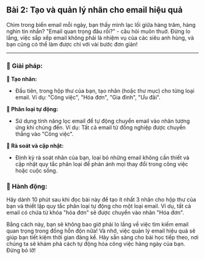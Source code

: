 ## Bài 2: Tạo và quản lý nhãn cho email hiệu quả

Chìm trong biển email mỗi ngày, bạn thấy mình lạc lối giữa hàng trăm, hàng nghìn tin nhắn? "Email quan trọng đâu rồi?" - câu hỏi muôn thuở. Đừng lo lắng, việc sắp xếp email không phải là nhiệm vụ của các siêu anh hùng, và bạn cũng có thể làm được chỉ với vài bước đơn giản!

---

### 📌 Giải pháp:

**🔹 Tạo nhãn:**
- Đầu tiên, trong hộp thư của bạn, tạo nhãn (hoặc thư mục) cho từng loại email. Ví dụ: "Công việc", "Hóa đơn", "Gia đình", "Ưu đãi".

**🔹 Phân loại tự động:**
- Sử dụng tính năng lọc email để tự động chuyển email vào nhãn tương ứng khi chúng đến. Ví dụ: Tất cả email từ đồng nghiệp được chuyển thẳng vào "Công việc".

**🔹 Rà soát và cập nhật:**
- Định kỳ rà soát nhãn của bạn, loại bỏ những email không cần thiết và cập nhật quy tắc phân loại để phản ánh mọi thay đổi trong công việc hoặc cuộc sống.

### 🚀 Hành động:

Hãy dành 10 phút sau khi đọc bài này để tạo ít nhất 3 nhãn cho hộp thư của bạn và thiết lập quy tắc phân loại tự động cho một loại email. Ví dụ, tất cả email có chứa từ khóa "hóa đơn" sẽ được chuyển vào nhãn "Hóa đơn".

Bằng cách này, bạn sẽ không bao giờ phải lo lắng về việc tìm kiếm email quan trọng trong đống hỗn độn nữa! Và nhớ, việc quản lý email hiệu quả sẽ giúp bạn tiết kiệm thời gian đáng kể. Hãy sẵn sàng cho bài học tiếp theo, nơi chúng ta sẽ khám phá cách tự động hóa công việc hàng ngày của bạn. Đừng bỏ lỡ!